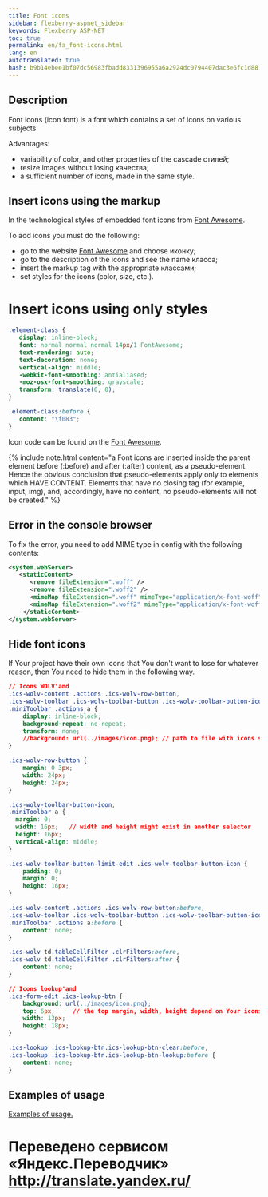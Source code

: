 ```yaml
--- 
title: Font icons 
sidebar: flexberry-aspnet_sidebar 
keywords: Flexberry ASP-NET 
toc: true 
permalink: en/fa_font-icons.html 
lang: en 
autotranslated: true 
hash: b9b14ebee1bf07dc56983fbadd8331396955a6a2924dc0794407dac3e6fc1d88 
--- 
```


## Description 

Font icons (icon font) is a font which contains a set of icons on various subjects. 

Advantages: 

* variability of color, and other properties of the cascade стилей; 
* resize images without losing качества; 
* a sufficient number of icons, made in the same style. 

## Insert icons using the markup 

In the technological styles of embedded font icons from [Font Awesome](http://fortawesome.github.io/Font-Awesome/icons/). 

To add icons you must do the following: 

* go to the website [Font Awesome](http://fortawesome.github.io/Font-Awesome/icons/) and choose иконку; 
* go to the description of the icons and see the name класса; 
* insert the markup tag with the appropriate классами; 
* set styles for the icons (color, size, etc.). 

# Insert icons using only styles 

```css
.element-class {
   display: inline-block;
   font: normal normal normal 14px/1 FontAwesome;
   text-rendering: auto;
   text-decoration: none;
   vertical-align: middle;
   -webkit-font-smoothing: antialiased;
   -moz-osx-font-smoothing: grayscale;
   transform: translate(0, 0);
}

.element-class:before {
   content: "\f083";
}
``` 

Icon code can be found on the [Font Awesome](http://fortawesome.github.io/Font-Awesome/icons/). 

{% include note.html content="a Font icons are inserted inside the parent element before (:before) and after (:after) content, as a pseudo-element. Hence the obvious conclusion that pseudo-elements apply only to elements which HAVE CONTENT. Elements that have no closing tag (for example, input, img), and, accordingly, have no content, no pseudo-elements will not be created." %} 

## Error in the console browser 

To fix the error, you need to add MIME type in config with the following contents: 

```xml
<system.webServer>    
   <staticContent>
      <remove fileExtension=".woff" />
      <remove fileExtension=".woff2" />
      <mimeMap fileExtension=".woff" mimeType="application/x-font-woff" />
      <mimeMap fileExtension=".woff2" mimeType="application/x-font-woff2" />
    </staticContent>
</system.webServer>
``` 

## Hide font icons 

If Your project have their own icons that You don't want to lose for whatever reason, then You need to hide them in the following way. 

```css
// Icons WOLV'and 
.ics-wolv-content .actions .ics-wolv-row-button,
.ics-wolv-toolbar .ics-wolv-toolbar-button .ics-wolv-toolbar-button-icon,
.miniToolbar .actions a {
    display: inline-block;
    background-repeat: no-repeat;
    transform: none;
    //background: url(../images/icon.png); // path to file with icons should be specified in Your selectors 
}

.ics-wolv-row-button {
    margin: 0 3px;
    width: 24px;
    height: 24px;
}

.ics-wolv-toolbar-button-icon,
.miniToolbar a {
  margin: 0;
  width: 16px;   // width and height might exist in another selector 
  height: 16px;
  vertical-align: middle;
}

.ics-wolv-toolbar-button-limit-edit .ics-wolv-toolbar-button-icon {
    padding: 0;
    margin: 0;
    height: 16px;
}

.ics-wolv-content .actions .ics-wolv-row-button:before,
.ics-wolv-toolbar .ics-wolv-toolbar-button .ics-wolv-toolbar-button-icon:before,
.miniToolbar .actions a:before {
    content: none;
}

.ics-wolv td.tableCellFilter .clrFilters:before,
.ics-wolv td.tableCellFilter .clrFilters:after {
    content: none;
}

// Icons lookup'and 
.ics-form-edit .ics-lookup-btn {
    background: url(../images/icon.png);
    top: 6px;     // the top margin, width, height depend on Your icons 
    width: 13px;
    height: 18px;
}

.ics-lookup .ics-lookup-btn.ics-lookup-btn-clear:before, 
.ics-lookup .ics-lookup-btn.ics-lookup-btn-lookup:before {
    content: none;
}
``` 

## Examples of usage 

[Examples of usage.](http://fortawesome.github.io/Font-Awesome/examples/)


 # Переведено сервисом «Яндекс.Переводчик» http://translate.yandex.ru/